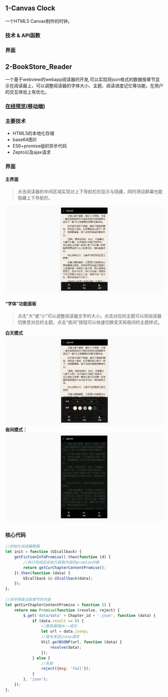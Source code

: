 ## 1-Canvas Clock

一个HTML5 Canvas制作的时钟。

### 技术 & API函数

### 界面


## 2-BookStore_Reader

一个基于webview的webapp阅读器的开发,可以实现将json格式的数据按章节显示在阅读器上，可以调整阅读器的字体大小、主题、阅读进度记忆等功能，在用户的交互体验上有优化。

### [在线预览(移动端)](http://www.ihouwei.com/bookStore/) ###


### 主要技术
- HTML5的本地化存储
- base64图片
- ES6+promise组织异步代码
- Zepto以及ajax请求

### 界面

#### 主界面
> 点击阅读器的中间区域实现对上下导航栏的显示与隐藏，同时滑动屏幕也能隐藏上下导航栏。

![](https://github.com/Houweix/web-projects/raw/master/2-bookStore_Reader/pic/main.png)

#### “字体”功能面板
>点击“大”或“小”可以调整阅读器文字的大小。点击对应的主题可以将阅读器切换至对应的主题。点击“夜间”按钮可以快速切换变天和夜间的主题样式。

**白天模式**
![](https://github.com/Houweix/web-projects/raw/master/2-bookStore_Reader/pic/font.png)
**夜间模式：**
![](https://github.com/Houweix/web-projects/raw/master/2-bookStore_Reader/pic/night.png)

### 核心代码
```javascript
//初始化阅读器数据
let init = function (UIcallback) {
    getFictionInfoPromise().then(function (d) {
        //执行完成后会执行获取内容的promise对象
        return getCurChapterContentPromise();
    }).then(function (data) {
        UIcallback && UIcallback(data);
    });
};

//异步获取当前章节的内容
let getCurChapterContentPromise = function () {
    return new Promise(function (resolve, reject) {
        $.get('data/data' + Chapter_id + '.json', function (data) {
            if (data.result == 0) {
                //服务器端ok——成功
                let url = data.jsonp;
                //首先发送jsonp请求
                Util.getBSONP(url, function (data) {
                    resolve(data);
                });
            } else {
                //失败
                reject({msg: 'fail'});
            }
        }, 'json');
    });
};
```
